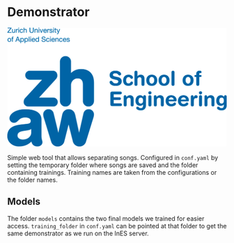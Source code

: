 # Demonstrator

![ZHAW Logo](zhaw_logo.png)

Simple web tool that allows separating songs. Configured in `conf.yaml` by setting the temporary folder where songs are
saved and the folder containing trainings. Training names are taken from the configurations or the folder names.

## Models

The folder `models` contains the two final models we trained for easier access. `training_folder` in `conf.yaml` can be
pointed at that folder to get the same demonstrator as we run on the InES server.